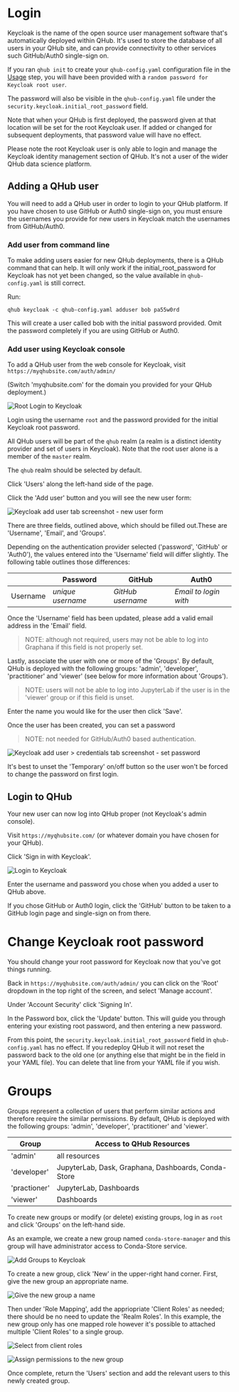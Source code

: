 # Login

Keycloak is the name of the open source user management software that's automatically deployed within QHub. It's used to store the database of all users in your QHub site, and can provide connectivity to other services such GitHub/Auth0 single-sign on.

If you ran `qhub init` to create your `qhub-config.yaml` configuration file in the [Usage](usage.md) step, you will have been provided with a `random password for Keycloak root user`.

The password will also be visible in the `qhub-config.yaml` file under the `security.keycloak.initial_root_password` field.

Note that when your QHub is first deployed, the password given at that location will be set for the root Keycloak user. If added or changed for subsequent deployments, that password value will have no effect.

Please note the root Keycloak user is only able to login and manage the Keycloak identity management section of QHub. It's not a user of the wider QHub data science platform.

## Adding a QHub user

You will need to add a QHub user in order to login to your QHub platform. If you have chosen to use GitHub or Auth0 single-sign on, you must ensure the usernames you provide for new users in Keycloak match the usernames from GitHub/Auth0.

### Add user from command line

To make adding users easier for new QHub deployments, there is a QHub command that can help. It will only work if the initial_root_password for Keycloak has not yet been changed, so the value available in `qhub-config.yaml` is still correct.

Run:
```
qhub keycloak -c qhub-config.yaml adduser bob pa55w0rd
```

This will create a user called bob with the initial password provided. Omit the password completely if you are using GitHub or Auth0.

### Add user using Keycloak console

To add a QHub user from the web console for Keycloak, visit `https://myqhubsite.com/auth/admin/`

(Switch 'myqhubsite.com' for the domain you provided for your QHub deployment.)

![Root Login to Keycloak](../images/keycloak_master_login.png)

Login using the username `root` and the password provided for the initial Keycloak root password.

All QHub users will be part of the `qhub` realm (a realm is a distinct identity provider and set of users in Keycloak). Note that the root user alone is a member of the `master` realm.

The `qhub` realm should be selected by default.

Click 'Users' along the left-hand side of the page.

Click the 'Add user' button and you will see the new user form:

![Keycloak add user tab screenshot - new user form ](../images/keycloak_add_users.png)

There are three fields, outlined above, which should be filled out.These are 'Username', 'Email', and 'Groups'.

Depending on the authentication provider selected ('password', 'GitHub' or 'Auth0'), the values entered into the 'Username' field will differ slightly. The following table outlines those differences:

|   | Password  | GitHub  | Auth0   |
|---|---|---|---|
| Username | *unique username*  | *GitHub username* | *Email to login with* |

Once the 'Username' field has been updated, please add a valid email address in the 'Email' field.
> NOTE: although not required, users may not be able to log into Graphana if this field is not properly set.

Lastly, associate the user with one or more of the 'Groups'. By default, QHub is deployed with the following groups: 'admin', 'developer', 'practitioner' and 'viewer' (see below for more information about 'Groups').
> NOTE: users will not be able to log into JupyterLab if the user is in the 'viewer' group or if this field is unset.

Enter the name you would like for the user then click 'Save'.

Once the user has been created, you can set a password
> NOTE: not needed for GitHub/Auth0 based authentication.

![Keycloak add user > credentials tab screenshot - set password](../images/keycloak_user_password.png)

It's best to unset the 'Temporary' on/off button so the user won't be forced to change the password on first login.

## Login to QHub

Your new user can now log into QHub proper (not Keycloak's admin console).

Visit `https://myqhubsite.com/` (or whatever domain you have chosen for your QHub).

Click 'Sign in with Keycloak'.

![Login to Keycloak](../images/keycloak_qhub_login.png)

Enter the username and password you chose when you added a user to QHub above.

If you chose GitHub or Auth0 login, click the 'GitHub' button to be taken to a GitHub login page and single-sign on from there.

# Change Keycloak root password

You should change your root password for Keycloak now that you've got things running.

Back in `https://myqhubsite.com/auth/admin/` you can click on the 'Root' dropdown in the top right of the screen, and select 'Manage account'.

Under 'Account Security' click 'Signing In'.

In the Password box, click the 'Update' button. This will guide you through entering your existing root password, and then entering a new password.

From this point, the `security.keycloak.initial_root_password` field in `qhub-config.yaml` has no effect. If you redeploy QHub it will not reset the password back to the old one (or anything else that might be in the field in your YAML file). You can delete that line from your YAML file if you wish.

# Groups

Groups represent a collection of users that perform similar actions and therefore require the similar permissions. By default, QHub is deployed with the following groups: 'admin', 'developer', 'practitioner' and 'viewer'.

| Group | Access to QHub Resources |
|---|---|
| 'admin' | all resources  |
| 'developer' | JupyterLab, Dask, Graphana, Dashboards, Conda-Store  |
| 'practioner' | JupyterLab, Dashboards  |
| 'viewer'  | Dashboards  |

To create new groups or modify (or delete) existing groups, log in as `root` and click 'Groups' on the left-hand side.


As an example, we create a new group named `conda-store-manager` and this group will have administrator access to Conda-Store service.

![Add Groups to Keycloak](../images/keycloak_groups.png)

To create a new group, click 'New' in the upper-right hand corner. First, give the new group an appropriate name.

![Give the new group a name](../images/keycloak_new_group1.png)

Then under 'Role Mapping', add the appriopriate 'Client Roles' as needed; there should be no need to update the 'Realm Roles'. In this example, the new group only has one mapped role however it's possible to attached multiple 'Client Roles' to a single group.

![Select from client roles](../images/keycloak_new_group2.png)

![Assign permissions to the new group](../images/keycloak_new_group3.png)

Once complete, return the 'Users' section and add the relevant users to this newly created group.
